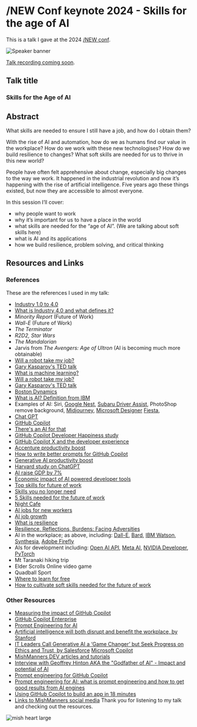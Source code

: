 # /NEW Conf keynote 2024 - Skills for the age of AI

This is a talk I gave at the 2024 [/NEW conf](https://slashnew.tech/program/).

![Speaker banner](https://github.com/mishmanners/TalksandEvents/assets/36594527/b4abc59f-0cdf-4a3f-8b7e-9d63044f521c)

[Talk recording coming soon]().

## Talk title

### Skills for the Age of AI

## Abstract

What skills are needed to ensure I still have a job, and how do I obtain them?

With the rise of AI and automation, how do we as humans find our value in the workplace? How do we work with these new technologises? How do we build resilience to changes? What soft skills are needed for us to thrive in this new world?

People have often felt apprehensive about change, especially big changes to the way we work. It happened in the industrial revolution and now it’s happening with the rise of artificial intelligence. Five years ago these things existed, but now they are accessible to almost everyone.

In this session I’ll cover:

- why people want to work
- why it’s important for us to have a place in the world
- what skills are needed for the “age of AI”. (We are talking about soft skills here)
- what is AI and its applications
- how we build resilience, problem solving, and critical thinking

## Resources and Links

### References

These are the references I used in my talk:

- [Industry 1.0 to 4.0](https://www.desouttertools.com/your-industry/news/503/industrial-revolution-from-industry-1-0-to-industry-4-0)
- [What is Industry 4.0 and what defines it?](https://www.ibm.com/topics/industry-4-0)
- _Minority Report_ (Future of Work)
- _Wall-E_ (Future of Work)
- _The Terminator_
- _R2D2, Star Wars_
- _The Mandalorian_
- Jarvis from _The Avengers: Age of Ultron_ (AI is becoming much more obtainable)
- [Will a robot take my job?](time.com/robots-jobs-machines-work)
- [Gary Kasparov's TED talk](https://www.ted.com/talks/garry_kasparov_don_t_fear_intelligent_machines_work_with_them?language=en)
- [What is machine learning?](https://www.javatpoint.com/types-of-machine-learning)
- [Will a robot take my job?](https://willrobotstakemyjob.com/)
- [Gary Kasparov's TED talk](https://www.ted.com/talks/garry_kasparov_don_t_fear_intelligent_machines_work_with_them?language=en)
- [Boston Dynamics](https://newatlas.com/boston-dynamics-new-atlas/42007/)
- [What is AI? Definition from IBM](https://www.ibm.com/cloud/learn/what-is-artificial-intelligence)
- Examples of AI: Siri, [Google Nest](https://thenextweb.com/news/google-nest-cam-ai-and-batteries), [Subaru Driver Assist](https://www.subaru.com.au/driver-monitoring-system), PhotoShop remove background, [Midjourney](https://www.midjourney.com/), [Microsoft Designer](https://designer.microsoft.com/) [Fiesta](https://articlefiesta.com/), 
- [Chat GPT](https://chat-gpt.org/)
- [GitHub Copilot](https://copilot.github.com/)
- [There's an AI for that](https://theresanaiforthat.com/)
- [GitHub Copilot Developer Happiness study](https://github.blog/2022-09-07-research-quantifying-github-copilots-impact-on-developer-productivity-and-happiness/)
- [GitHub Copilot X and the developer experience](https://github.blog/2023-03-22-github-copilot-x-the-ai-powered-developer-experience/)
- [Accenture productivity boost](https://itbrief.com.au/story/developer-efficiency-boosted-by-github-copilot-enterprise-availability)
- [How to write better prompts for GitHub Copilot](https://github.blog/2023-06-20-how-to-write-better-prompts-for-github-copilot/)
- [Generative AI productivity boost](https://www.forbes.com/sites/brentdykes/2023/04/12/generative-ai-why-an-ai-enabled-workforce-is-a-productivity-game-changer)
- [Harvard study on ChatGPT](https://www.mi-3.com.au/20-09-2023/harvard-business-school-study-bcg-finds-knowledge-workers-using-chat-gpt-outperform)
- [AI raise GDP by 7%](https://www.goldmansachs.com/intelligence/pages/generative-ai-could-raise-global-gdp-by-7-percent.html)
- [Economic impact of AI powered developer tools](https://github.blog/2023-06-27-the-economic-impact-of-the-ai-powered-developer-lifecycle-and-lessons-from-github-copilot/)
- [Top skills for future of work](https://learning.linkedin.com/blog/top-skills/the-skills-companies-need-most-in-2020and-how-to-learn-them)
- [Skills you no longer need](https://www.euronews.com/next/2023/03/19/how-ai-can-save-you-time-5-skills-you-no-longer-need-to-learn)
- [5 Skills needed for the future of work](https://dev.to/mishmanners/dont-let-the-robots-take-your-job-top-5-skills-needed-to-stay-employed-85e)
- [Night Cafe](https://creator.nightcafe.studio/studio)
- [AI jobs for new workers](https://www.abc.net.au/news/2024-03-13/ai-jobs-linkedin-artificial-intelligence-worker-future/103570268)
- [AI job growth](https://partnerstack.com/articles/ai-job-growth)
- [What is resilience](https://www.goodreads.com/author/quotes/6439373.Elizabeth_Edwards)
- [Resilience, Reflections, Burdens: Facing Adversities](https://www.amazon.com/Resilience-Reflections-Burdens-Facing-Adversities/dp/0767931564)
- AI in the workplace; as above, including: [Dall-E](https://openai.com/product/dall-e-2), [Bard](https://ai.google/), [IBM Watson](https://www.ibm.com/watson), [Synthesia](https://www.synthesia.io/), [Adobe Firefly](https://www.adobe.com/products/firefly.html)
- AIs for development including: [Open AI API](https://openai.com/product), [Meta AI](https://ai.meta.com/resources/models-and-libraries/), [NVIDIA Developer](https://developer.nvidia.com/deep-learning), [PyTorch](https://pytorch.org/features)
- Mt Taranaki hiking trip
- Elder Scrolls Online video game
- Quadball Sport 
- [Where to learn for free](https://github.com/mishmanners/Free-Learning-Content)
- [How to cultivate soft skills needed for the future of work](https://dev.to/mishmanners/5-tips-to-future-proof-your-career-how-to-outsmart-automation-62h)

### Other Resources

- [Measuring the impact of GitHub Copilot](https://resources.github.com/learn/pathways/copilot/essentials/measuring-the-impact-of-github-copilot/)
- [GitHub Copilot Enterprise](https://github.blog/2024-02-27-github-copilot-enterprise-is-now-generally-available/)
- [Prompt Engineering for AI](https://dev.to/github/prompt-engineering-for-ai-what-is-prompt-engineering-and-how-to-get-good-results-from-ai-engines-5ch6)
- [Artificial intelligence will both disrupt and benefit the workplace, by Stanford](https://news.stanford.edu/2018/05/17/artificial-intelligence-workplace/)
- [IT Leaders Call Generative AI a ‘Game Changer’ but Seek Progress on Ethics and Trust, by Salesforce](https://www.salesforce.com/news/stories/generative-ai-research/)
 [Microsoft Copilot](https://blogs.microsoft.com/blog/2023/03/16/introducing-microsoft-365-copilot-your-copilot-for-work/)
- [MishManners DEV articles and tutorials](https://dev.to/mishmanners)
- [Interview with Geoffrey Hinton AKA the "Godfather of AI" - Impact and potential of AI](https://youtu.be/qpoRO378qRY)
- [Prompt engineering for GitHub Copilot](https://dev.to/github/a-beginners-guide-to-prompt-engineering-with-github-copilot-3ibp)
- [Prompt engineering for AI: what is prompt engineering and how to get good results from AI engines](https://dev.to/github/prompt-engineering-for-ai-what-is-prompt-engineering-and-how-to-get-good-results-from-ai-engines-5ch6)
- [Using GitHub Copilot to build an app in 18 minutes](https://github.blog/2023-05-05-web-summit-rio-2023-building-an-app-in-18-minutes-with-github-copilot-x/)
- [Links to MishManners social media](https://mishmanners.info)
Thank you for listening to my talk and checking out the resources.

![mish heart large](https://user-images.githubusercontent.com/36594527/195619762-82827b2e-bfdd-49b6-b8df-5b9e15f4f044.png)

